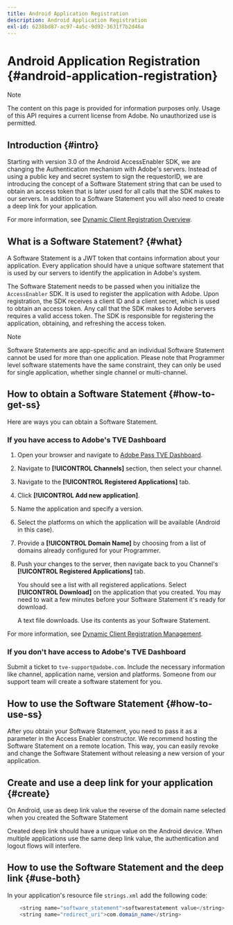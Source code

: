 ```yaml
---
title: Android Application Registration
description: Android Application Registration
exl-id: 6238bd87-ac97-4a5c-9d92-3631f7b2d46a
---
```

# Android Application Registration {#android-application-registration}

>[!NOTE]
>
>The content on this page is provided for information purposes only. Usage of this API requires a current license from Adobe. No unauthorized use is permitted.

## Introduction {#intro}

Starting with version 3.0 of the Android AccessEnabler SDK, we are changing the Authentication mechanism with Adobe's servers. Instead of using a public key and secret system to sign the requestorID, we are introducing the concept of a Software Statement string that can be used to obtain an access token that is later used for all calls that the SDK makes to our servers. In addition to a Software Statement you will also need to create a deep link for your application.

For more information, see [Dynamic Client Registration Overview](./dcr-api/dynamic-client-registration-overview.md).

## What is a Software Statement? {#what}

A Software Statement is a JWT token that contains information about your application. Every application should have a unique software statement that is used by our servers to identify the application in Adobe's system. 

The Software Statement needs to be passed when you initialize the `AccessEnabler` SDK. It is used to register the application with Adobe. Upon registration, the SDK receives a client ID and a client secret, which is used to obtain an access token. Any call that the SDK makes to Adobe servers requires a valid access token. The SDK is responsible for registering the application, obtaining, and refreshing the access token.

>[!NOTE]
>
>Software Statements are app-specific and an individual Software Statement cannot be used for more than one application. Please note that Programmer level software statements have the same constraint, they can only be used for single application, whether single channel or multi-channel.

## How to obtain a Software Statement {#how-to-get-ss}

Here are ways you can obtain a Software Statement.

### If you have access to Adobe's TVE Dashboard

1. Open your browser and navigate to [Adobe Pass TVE Dashboard](https://console.auth.adobe.com).

1. Navigate to **[!UICONTROL Channels]** section, then select your channel.

1. Navigate to the **[!UICONTROL Registered Applications]** tab.

1. Click **[!UICONTROL Add new application]**.

1. Name the application and specify a version.

1. Select the platforms on which the application will be available (Android in this case).

1. Provide a **[!UICONTROL Domain Name]** by choosing from a list of domains already configured for your Programmer.

1. Push your changes to the server, then navigate back to you Channel's **[!UICONTROL Registered Applications]** tab.

    You should see a list with all registered applications. Select **[!UICONTROL Download]** on the application that you created. You may need to wait a few minutes before your Software Statement it's ready for download.

    A text file downloads. Use its contents as your Software Statement.

For more information, see [Dynamic Client Registration Management](./dcr-api/dynamic-client-registration-overview.md#dynamic-client-registration-management).

### If you don't have access to Adobe's TVE Dashboard

Submit a ticket to `tve-support@adobe.com`. Include the necessary information like channel, application name, version and platforms. Someone from our support team will create a software statement for you.

## How to use the Software Statement {#how-to-use-ss}

After you obtain your Software Statement, you need to pass it as a parameter in the Access Enabler constructor. We recommend hosting the Software Statement on a remote location. This way, you can easily revoke and change the Software Statement without releasing a new version of your application.

## Create and use a deep link for your application {#create}

On Android, use as deep link value the reverse of the domain name selected when you created the Software Statement

Created deep link should have a unique value on the Android device. When multiple applications use the same deep link value, the authentication and logout flows will interfere.

## How to use the Software Statement and the deep link {#use-both}

In your application's resource file `strings.xml` add the following code:

```JAVA
    <string name="software_statement">softwarestatement value</string>
    <string name="redirect_uri">com.domain_name</string>
```
